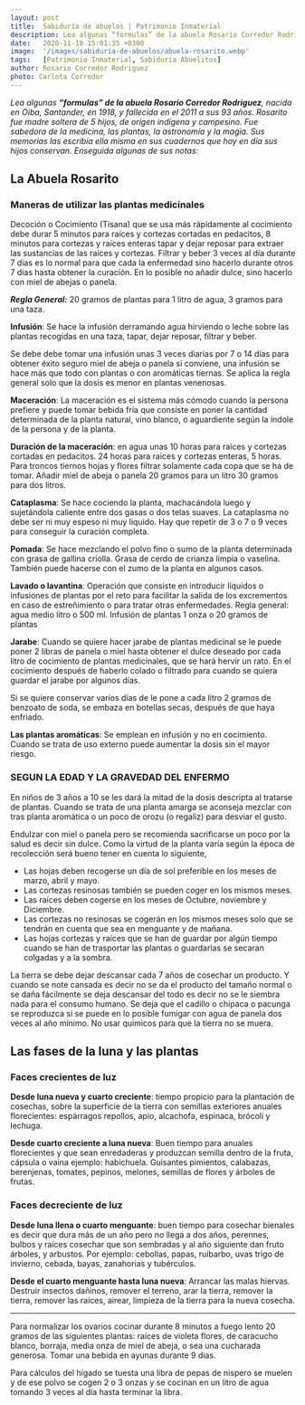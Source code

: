 ```yaml
---
layout: post
title:  Sabiduría de abuelos | Patrimonio Inmaterial
description: Lea algunas “formulas” de la abuela Rosario Corredor Rodriguez, nacida en Oiba, Santander, en  1918, y fallecida en el 2011 a sus 93 años.
date:   2020-11-10 15:01:35 +0300
image:  '/images/sabiduria-de-abuelos/abuela-rosarito.webp'
tags:   [Patrimonio Inmaterial, Sabiduría Abuelitos]
author: Rosario Corredor Rodriguez
photo: Carlota Corredor
---
```

*Lea algunas **“formulas” de la abuela Rosario Corredor Rodriguez**, nacida en Oiba, Santander, en  1918, y fallecida en el 2011 a sus 93 años. Rosarito fue madre soltera de 5 hijos, de origen indígena y campesino. Fue sabedora de la medicina, las plantas, la astronomía y la magia. Sus memorias las escribía ella misma en sus cuadernos que hoy en día sus hijos conservan. Enseguida algunas de sus notas:*

## La Abuela Rosarito

### Maneras de utilizar las plantas medicinales

Decoción o Cocimiento (Tisana) que se usa más rápidamente al cocimiento debe durar 5 minutos para raíces y cortezas cortadas en pedacitos, 8 minutos para cortezas y raíces enteras tapar y dejar reposar para extraer las sustancias de las raíces y cortezas. Filtrar y beber 3 veces al día durante 7 dias es lo normal para que cada la enfermedad sino hacerlo durante otros 7 dias hasta obtener la curación. En lo posible no añadir dulce, sino hacerlo con miel de abejas o panela.

***Regla General:*** 20 gramos de plantas para 1 litro de agua, 3 gramos para una taza.

**Infusión**: Se hace la infusión derramando agua hirviendo o leche sobre las plantas recogidas en una taza, tapar, dejar reposar, filtrar y beber.

Se debe debe tomar una infusión unas 3 veces diarias por 7 o 14 días para obtener éxito seguro miel de abeja o panela si conviene, una infusión se hace más que todo con plantas o con aromáticas tiernas. Se aplica la regla general solo que la dosis es menor en plantas venenosas.

**Maceración**: La maceración es el sistema más cómodo cuando la persona prefiere  y puede tomar bebida fría que consiste en poner la cantidad determinada de la planta natural, vino blanco, o aguardiente según la índole de la persona y de la planta.

**Duración de la maceración**: en agua unas 10 horas para raíces y cortezas cortadas en pedacitos. 24 horas para raices y cortezas enteras, 5 horas. Para troncos tiernos hojas y flores filtrar solamente cada copa que se ha de tomar. Añadir miel de abeja o panela 20 gramos para un litro 30 gramos para dos litros.

**Cataplasma**: Se hace cociendo la planta, machacándola luego y  sujetándola caliente entre dos gasas o dos telas suaves. La cataplasma no debe ser ni muy espeso ni muy liquido. Hay que repetir de 3 o 7 o 9 veces para conseguir la curación completa.

**Pomada**: Se hace mezclando el polvo fino  o sumo de la planta determinada con  grasa de gallina criolla. Grasa de cerdo de crianza limpia o vaselina. También puede hacerse con el zumo de la planta en algunos casos.

**Lavado o lavantina**: Operación que consiste en introducir líquidos o infusiones de plantas por el reto para facilitar la salida de los excrementos en caso de estreñimiento o para tratar otras enfermedades. Regla general: agua medio litro o 500 ml. Infusión  de plantas 1 onza o 20 gramos de plantas

**Jarabe**: Cuando se quiere hacer jarabe de plantas medicinal se le puede poner 2 libras de panela o miel hasta obtener el dulce deseado por cada litro de cocimiento de plantas medicinales, que se hará hervir un rato. En el cocimiento después de haberlo colado o filtrado para cuando se quiera guardar el jarabe por algunos días.

Si se quiere conservar varios días de le pone a cada litro 2 gramos de benzoato de soda, se embaza en botellas secas, después de que haya enfriado.

**Las plantas aromáticas**: Se emplean en infusión y no en cocimiento. Cuando se trata de uso externo puede aumentar la dosis sin el mayor riesgo.

### SEGUN LA EDAD Y LA GRAVEDAD DEL ENFERMO

En niños de 3 años a 10 se les dará la mitad de la dosis descripta al tratarse de plantas. Cuando se trata de una planta amarga se aconseja mezclar con tras planta aromática o un poco de orozu (o regaliz) para desviar el gusto.

Endulzar con miel o panela pero se recomienda sacrificarse un poco por la salud es decir sin dulce. Como la virtud de la planta  varía según la época de recolección será bueno tener en cuenta lo siguiente,

* Las hojas deben recogerse un día de sol preferible en los meses de marzo, abril y mayo.
* Las cortezas resinosas también se pueden coger en los mismos meses.
* Las raíces deben cogerse  en los meses de Octubre, noviembre y Diciembre.
* Las cortezas no resinosas se cogerán en los mismos meses solo que se tendrán en cuenta que sea en menguante y de mañana.
* Las hojas cortezas y raíces que se han de guardar por algún tiempo cuando se han de trasportar las plantas o guardarlas se secaran colgadas y a la sombra.

La tierra se debe dejar descansar cada 7 años de cosechar un producto. Y cuando se note cansada  es decir no se da el producto del tamaño normal o se daña  fácilmente se deja descansar del todo es decir no se le siembra nada para el consumo humano. Se deja que el cadillo o chipaca o pacunga se reproduzca si se puede en lo posible fumigar con agua de panela dos veces al año mínimo. No usar químicos para que la tierra no se muera.

## Las fases de la luna y las plantas

### Faces crecientes de luz

**Desde luna nueva y cuarto creciente**: tiempo propicio para la plantación de cosechas, sobre la superficie de la tierra con semillas exteriores anuales florecientes: espárragos repollos, apio, alcachofa, espinaca, brócoli y lechuga.

**Desde cuarto creciente a luna nueva**: Buen tiempo para anuales florecientes y que sean enredaderas y produzcan semilla dentro de la fruta, cápsula o vaina ejemplo: habichuela. Guisantes pimientos, calabazas, berenjenas, tomates, pepinos, melones, semillas de flores y árboles de frutas.

### Faces decreciente de luz

**Desde luna llena o cuarto menguante**: buen tiempo para cosechar bienales es decir que dura más de un año pero no llega a dos años, perennes, bulbos y raíces  cosechar que son sembradas y al año siguiente dan fruto árboles, y arbustos. Por ejemplo: cebollas, papas, ruibarbo, uvas trigo de invierno, cebada, bayas, zanahorias y tubérculos.

**Desde el cuarto  menguante hasta luna nueva**: Arrancar las malas hiervas. Destruir insectos dañinos, remover el terreno, arar la tierra, remover la tierra, remover las raíces, airear, limpieza de la tierra para la nueva cosecha.

-----

Para  normalizar los ovarios cocinar durante 8 minutos a fuego lento 20 gramos de las siguientes plantas: raíces de violeta flores, de caracucho blanco, borraja, media onza de miel de abeja, o sea una cucharada generosa. Tomar una bebida en ayunas durante 9 dias.

Para cálculos del hígado se tuesta una libra de pepas de nispero se muelen y de ese polvo se cogen 2 o 3 onzas y se cocinan en un litro de agua  tomando 3 veces al día hasta terminar la libra.
